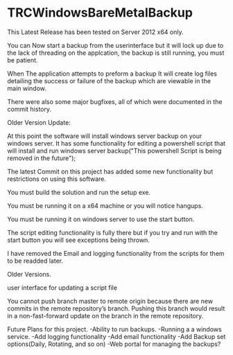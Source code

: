 # TRCWindowsBareMetalBackup
This Latest Release has been tested on Server 2012 x64 only.

You can Now start a backup from the userinterface but it will lock up due to the lack of threading on the applcation, the backup is still running, you must be patient. 

When The application attempts to preform a backup It will create log files detailing the success or failure of the backup which are viewable in the main window.

There were also some major bugfixes, all of which were documented in the commit history.









Older Version Update:

At this point the software will install windows server backup on your windows server. It has some functionality for editing a powershell script that will install and run windows server backup("This powershell Script is being removed in the future");

The latest Commit on this project has added some new functionality but restrictions on using this software.

You must build the solution and run the setup exe.

You must be running it on a x64 machine or you will notice hangups.

You must be running it on windows server to use the start button.

The script editing functionality is fully there but if you try and run with the start button you will see exceptions being thrown.

I have removed the Email and logging functionality from the scripts for them to be readded later.


Older Versions.

user interface for updating a script file

You cannot push branch master to remote origin because there are new commits in the remote repository’s branch. Pushing this branch would result in a non-fast-forward update on the branch in the remote repository.


Future Plans for this project.
-Ability to run backups.
-Running a a windows service.
-Add logging functionality
-Add email functionality
-Add Backup set options(Daily, Rotating, and so on)
-Web portal for managing the backups?

